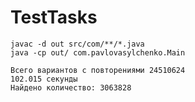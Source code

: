 # TestTasks
```
javac -d out src/com/**/*.java 
java -cp out/ com.pavlovasylchenko.Main
```
```
Всего вариантов с повторениями 24510624
102.015 секунды
Найдено количество: 3063828
```
